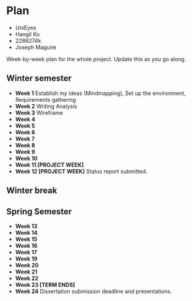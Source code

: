 # Plan

* UniEyes
* Hangil Ko
* 2286274k
* Joseph Maguire

Week-by-week plan for the whole project. Update this as you go along.

## Winter semester

* **Week 1** Establish my ideas (Mindmapping), Set up the environment, Requirements gathering
* **Week 2** Writing Analysis
* **Week 3** Wireframe
* **Week 4**
* **Week 5**
* **Week 6**
* **Week 7**
* **Week 8**
* **Week 9**
* **Week 10**
* **Week 11 [PROJECT WEEK]**
* **Week 12 [PROJECT WEEK]** Status report submitted.

## Winter break

## Spring Semester

* **Week 13**
* **Week 14**
* **Week 15**
* **Week 16**
* **Week 17**
* **Week 19**
* **Week 20**
* **Week 21**
* **Week 22**
* **Week 23 [TERM ENDS]**
* **Week 24** Dissertation submission deadline and presentations.
